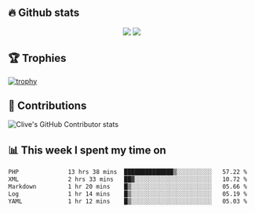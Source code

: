 ## &#128293; Github stats

<!-- GitHub Readme Streak Stats - https://github.com/DenverCoder1/github-readme-streak-stats -->
<p align="center">

<picture>
  <source 
    srcset="https://github-readme-stats.vercel.app/api?username=clivewalkden&count_private=true&show_icons=true&theme=darcula"
    media="(prefers-color-scheme: dark)"
  />
  <source
    srcset="https://github-readme-stats.vercel.app/api?username=clivewalkden&count_private=true&show_icons=true&theme=calm"
    media="(prefers-color-scheme: light), (prefers-color-scheme: no-preference)"
  />
  <img src="https://github-readme-stats.vercel.app/api?username=clivewalkden&count_private=true&show_icons=true&theme=darcula" />
</picture>

<a href="https://git.io/streak-stats" target="_blank">
  <img src="http://github-readme-streak-stats.herokuapp.com?user=clivewalkden&theme=darcula&date_format=j%20M%5B%20Y%5D" />
</a>

</p>

## &#127942; Trophies
[![trophy](https://github-profile-trophy.vercel.app/?username=clivewalkden&theme=onedark)](https://github.com/clivewalkden/github-profile-trophy)

## &#129309; Contributions
![Clive's GitHub Contributor stats](https://github-contributor-stats.vercel.app/api?username=clivewalkden)

## &#128202; This week I spent my time on
<!--START_SECTION:waka-->

```txt
PHP              13 hrs 38 mins  ██████████████▒░░░░░░░░░░   57.22 %
XML              2 hrs 33 mins   ██▓░░░░░░░░░░░░░░░░░░░░░░   10.72 %
Markdown         1 hr 20 mins    █▒░░░░░░░░░░░░░░░░░░░░░░░   05.66 %
Log              1 hr 14 mins    █▒░░░░░░░░░░░░░░░░░░░░░░░   05.19 %
YAML             1 hr 12 mins    █▒░░░░░░░░░░░░░░░░░░░░░░░   05.03 %
```

<!--END_SECTION:waka-->
